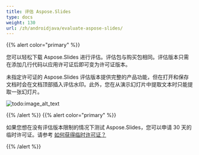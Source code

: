 ```yaml
---
title: 评估 Aspose.Slides
type: docs
weight: 130
url: /zh/androidjava/evaluate-aspose-slides/
---
```


{{% alert color="primary" %}} 

您可以轻松下载 Aspose.Slides 进行评估。评估包与购买包相同。评估版本只需在添加几行代码以应用许可证后即可变为许可证版本。

未指定许可证的 Aspose.Slides 评估版本提供完整的产品功能，但在打开和保存文档时会在文档顶部插入评估水印。此外，您在从演示幻灯片中提取文本时只能提取一张幻灯片。

![todo:image_alt_text](evaluate-aspose-slides_1.png)

{{% /alert %}} {{% alert color="primary" %}} 

如果您想在没有评估版本限制的情况下测试 Aspose.Slides，您可以申请 30 天的临时许可证。请参考 [如何获得临时许可证？](https://purchase.aspose.com/temporary-license)

{{% /alert %}}